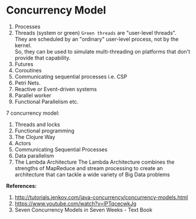 # Concurrency Model

1. Processes
2. Threads (system or green)
   `Green threads` are "user-level threads".  
   They are scheduled by an "ordinary" user-level process, not by the kernel.  
   So, they can be used to simulate multi-threading on platforms that don't provide that capability.  
3. Futures
4. Coroutines
5. Communicating sequential processes i.e. CSP
6. Petri Nets.
7. Reactive or Event-driven systems
8. Parallel worker
9. Functional Parallelism
etc.


7 concurrency model:

1. Threads and locks
2. Functional programming
3. The Clojure Way
4. Actors
5. Communicating Sequential Processes
6. Data parallelism
7. The Lambda Architecture
   The Lambda Architecture combines the strengths of MapReduce and stream processing to create an architecture that can tackle a wide variety of Big Data problems  


**References:**  
1. http://tutorials.jenkov.com/java-concurrency/concurrency-models.html
2. https://www.youtube.com/watch?v=lPTqcecwkJg
3. Seven Concurrency Models in Seven Weeks - Text Book
